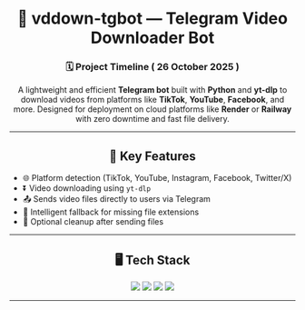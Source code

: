 <h1 align="center">🤖 vddown-tgbot — Telegram Video Downloader Bot</h1>

<h3 align="center">🗓 Project Timeline ( 26 October 2025 )</h3>

<p align="center">
  A lightweight and efficient <strong>Telegram bot</strong> built with <strong>Python</strong> and <strong>yt-dlp</strong> to download videos from platforms like <strong>TikTok</strong>, <strong>YouTube</strong>, <strong>Facebook</strong>, and more.  
  Designed for deployment on cloud platforms like <strong>Render</strong> or <strong>Railway</strong> with zero downtime and fast file delivery.
</p>

---

<h2 align="center">🚀 Key Features</h2>

<ul>
  <li>🌐 Platform detection (TikTok, YouTube, Instagram, Facebook, Twitter/X)</li>
  <li>⏬ Video downloading using <code>yt-dlp</code></li>
  <li>📤 Sends video files directly to users via Telegram</li>
  <li>🧠 Intelligent fallback for missing file extensions</li>
  <li>🧹 Optional cleanup after sending files</li>
</ul>

---

<h2 align="center">🖥 Tech Stack</h2>

<p align="center">
  <img src="https://img.shields.io/badge/Python-3776AB.svg?style=for-the-badge&logo=python&logoColor=white"/>
  <img src="https://img.shields.io/badge/Telegram Bot API-26A5E4?style=for-the-badge&logo=telegram&logoColor=white"/>
  <img src="https://img.shields.io/badge/yt--dlp-FF0000?style=for-the-badge&logo=youtube&logoColor=white"/>
  <img src="https://img.shields.io/badge/Render-000000?style=for-the-badge&logo=render&logoColor=white"/>
</p>

---

